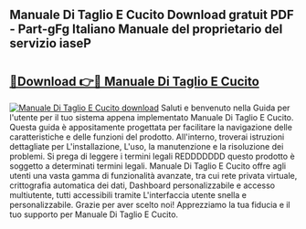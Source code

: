 ## Manuale Di Taglio E Cucito Download gratuit PDF - Part-gFg Italiano Manuale del proprietario del servizio iaseP

# <h2><a href="http://dfaw80n.blite.top/?on=Manuale+Di+Taglio+E+Cucito">🔗Download 👉🔴 Manuale Di Taglio E Cucito</a></h2>

[![Manuale Di Taglio E Cucito download](https://i.imgur.com/lujVjoI.png)](http://dfaw80n.blite.top/?on=Manuale+Di+Taglio+E+Cucito)
Saluti e benvenuto nella Guida per l'utente per il tuo sistema appena implementato Manuale Di Taglio E Cucito. Questa guida è appositamente progettata per facilitare la navigazione delle caratteristiche e delle funzioni del prodotto. All'interno, troverai istruzioni dettagliate per L'installazione, L'uso, la manutenzione e la risoluzione dei problemi. Si prega di leggere i termini legali REDDDDDDD questo prodotto è soggetto a determinati termini legali. Manuale Di Taglio E Cucito offre agli utenti una vasta gamma di funzionalità avanzate, tra cui rete privata virtuale, crittografia automatica dei dati, Dashboard personalizzabile e accesso multiutente, tutti accessibili tramite L'interfaccia utente snella e personalizzabile. Grazie per aver scelto noi! Apprezziamo la tua fiducia e il tuo supporto per Manuale Di Taglio E Cucito.

